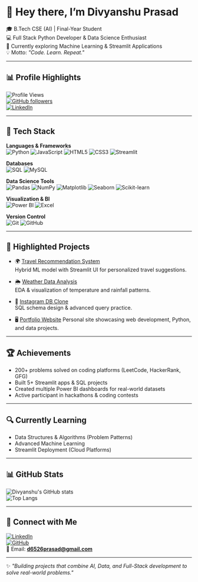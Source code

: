# 👋 Hey there, I’m Divyanshu Prasad  

🎓 B.Tech CSE (AI) | Final-Year Student  
💻 Full Stack Python Developer & Data Science Enthusiast  
🌱 Currently exploring Machine Learning & Streamlit Applications  
💡 Motto: *"Code. Learn. Repeat."*  

---

## 📊 Profile Highlights  
![Profile Views](https://komarev.com/ghpvc/?username=D-Prasad19&color=blue)  
[![GitHub followers](https://img.shields.io/github/followers/D-Prasad19?style=social)](https://github.com/D-Prasad19)  
[![LinkedIn](https://img.shields.io/badge/LinkedIn-blue?style=flat&logo=linkedin)](https://linkedin.com/in/your-linkedin-id)  

---

## 🚀 Tech Stack  

**Languages & Frameworks**  
![Python](https://img.shields.io/badge/Python-3776AB?style=flat&logo=python&logoColor=white)
![JavaScript](https://img.shields.io/badge/JavaScript-F7DF1E?style=flat&logo=javascript&logoColor=black)
![HTML5](https://img.shields.io/badge/HTML5-E34F26?style=flat&logo=html5&logoColor=white)
![CSS3](https://img.shields.io/badge/CSS3-1572B6?style=flat&logo=css3&logoColor=white)
![Streamlit](https://img.shields.io/badge/Streamlit-FF4B4B?style=flat&logo=streamlit&logoColor=white)

**Databases**  
![SQL](https://img.shields.io/badge/SQL-336791?style=flat&logo=postgresql&logoColor=white)
![MySQL](https://img.shields.io/badge/MySQL-4479A1?style=flat&logo=mysql&logoColor=white)

**Data Science Tools**  
![Pandas](https://img.shields.io/badge/Pandas-150458?style=flat&logo=pandas&logoColor=white)
![NumPy](https://img.shields.io/badge/NumPy-013243?style=flat&logo=numpy&logoColor=white)
![Matplotlib](https://img.shields.io/badge/Matplotlib-000000?style=flat&logo=plotly&logoColor=white)
![Seaborn](https://img.shields.io/badge/Seaborn-2E4C6D?style=flat)
![Scikit-learn](https://img.shields.io/badge/Scikit--learn-F7931E?style=flat&logo=scikitlearn&logoColor=white)

**Visualization & BI**  
![Power BI](https://img.shields.io/badge/Power%20BI-F2C811?style=flat&logo=powerbi&logoColor=black)
![Excel](https://img.shields.io/badge/Excel-217346?style=flat&logo=microsoft-excel&logoColor=white)

**Version Control**  
![Git](https://img.shields.io/badge/Git-F05032?style=flat&logo=git&logoColor=white)
![GitHub](https://img.shields.io/badge/GitHub-181717?style=flat&logo=github&logoColor=white)

---

## 📂 Highlighted Projects  

- 🌍 [Travel Recommendation System](https://github.com/D-Prasad19/data-science--AI-projects)  
  Hybrid ML model with Streamlit UI for personalized travel suggestions.  

- 🌦 [Weather Data Analysis](https://github.com/D-Prasad19/data-science--AI-projects)  
  EDA & visualization of temperature and rainfall patterns.  

- 📸 [Instagram DB Clone](https://github.com/D-Prasad19/sql-data-analysis-projects)  
  SQL schema design & advanced query practice.  

- 🖥 [Portfolio Website](https://d-prasad19.github.io/portfolio-website/Portfolio.html)
  Personal site showcasing web development, Python, and data projects.  

---

## 🏆 Achievements  

- 200+ problems solved on coding platforms (LeetCode, HackerRank, GFG)  
- Built 5+ Streamlit apps & SQL projects  
- Created multiple Power BI dashboards for real-world datasets  
- Active participant in hackathons & coding contests  

---

## 🔍 Currently Learning  

- Data Structures & Algorithms (Problem Patterns)  
- Advanced Machine Learning  
- Streamlit Deployment (Cloud Platforms)  

---

## 📊 GitHub Stats  

![Divyanshu's GitHub stats](https://github-readme-stats.vercel.app/api?username=D-Prasad19&show_icons=true&theme=radical)  
![Top Langs](https://github-readme-stats.vercel.app/api/top-langs/?username=D-Prasad19&layout=compact&theme=radical)  

---

## 🔗 Connect with Me  

[![LinkedIn](https://img.shields.io/badge/LinkedIn-blue?style=flat&logo=linkedin)](https://linkedin.com/in/your-linkedin-id)  
[![GitHub](https://img.shields.io/badge/GitHub-black?style=flat&logo=github)](https://github.com/D-Prasad19)  
📧 Email: **d6526prasad@gmail.com**  

---
✨ *"Building projects that combine AI, Data, and Full-Stack development to solve real-world problems."*  
